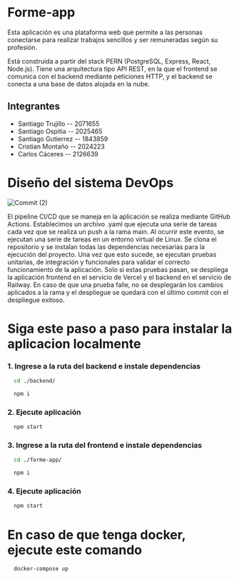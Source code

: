 # Forme-app

Esta aplicación es una plataforma web que permite a las personas conectarse para realizar trabajos sencillos y ser remuneradas según su profesión.

Está construida a partir del stack PERN (PostgreSQL, Express, React, Node.js). Tiene una arquitectura tipo API REST, en la que el frontend se comunica con el backend mediante peticiones HTTP, y el backend se conecta a una base de datos alojada en la nube.

## Integrantes
- Santiago Trujillo -- 2071655
- Santiago Ospitia -- 2025465
- Santiago Gutierrez -- 1843859
- Cristian Montaño -- 2024223
- Carlos Cáceres -- 2126639

# Diseño del sistema DevOps

![Commit (2)](https://github.com/cricamore/forme-app/assets/64567005/11125483-8a70-41ef-9b00-b0e999cb9508)

El pipeline CI/CD que se maneja en la aplicación se realiza mediante GitHub Actions. Establecimos un archivo .yaml que ejecuta una serie de tareas cada vez que se realiza un push a la rama main. Al ocurrir este evento, se ejecutan una serie de tareas en un entorno virtual de Linux. Se clona el repositorio y se instalan todas las dependencias necesarias para la ejecución del proyecto. Una vez que esto sucede, se ejecutan pruebas unitarias, de integración y funcionales para validar el correcto funcionamiento de la aplicación. Solo si estas pruebas pasan, se despliega la aplicación frontend en el servicio de Vercel y el backend en el servicio de Railway. En caso de que una prueba falle, no se desplegarán los cambios aplicados a la rama y el despliegue se quedará con el último commit con el despliegue exitoso.

# Siga este paso a paso para instalar la aplicacion localmente

### 1. Ingrese a la ruta del backend e instale dependencias
```bash
  cd ./backend/
```
```bash
  npm i
```
### 2. Ejecute aplicación 
```bash
  npm start
```
### 3. Ingrese a la ruta del frontend e instale dependencias
```bash
  cd ./forme-app/
```
```bash
  npm i
```
### 4. Ejecute aplicación 
```bash
  npm start
```
# En caso de que tenga docker, ejecute este comando
```bash
  docker-compose up
```

